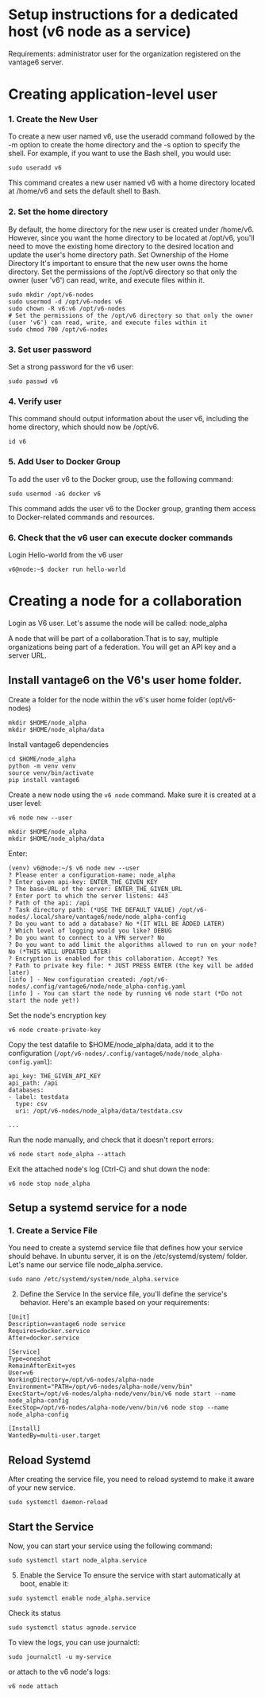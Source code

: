 
# Setup instructions for a dedicated host (v6 node as a service)


Requirements: administrator user for the organization registered on the vantage6 server.


# Creating application-level user

### 1. Create the New User

To create a new user named v6, use the useradd command followed by the -m option to create the home directory and the -s option to specify the shell. For example, if you want to use the Bash shell, you would use:

```
sudo useradd v6
```

This command creates a new user named v6 with a home directory located at /home/v6 and sets the default shell to Bash.

### 2. Set the home directory

By default, the home directory for the new user is created under /home/v6. However, since you want the home directory to be located at /opt/v6, you'll need to move the existing home directory to the desired location and update the user's home directory path. Set Ownership of the Home Directory
It's important to ensure that the new user owns the home directory. Set the permissions of the /opt/v6 directory so that only the owner (user 'v6') can read, write, and execute files within it. 


```
sudo mkdir /opt/v6-nodes
sudo usermod -d /opt/v6-nodes v6
sudo chown -R v6:v6 /opt/v6-nodes
# Set the permissions of the /opt/v6 directory so that only the owner (user 'v6') can read, write, and execute files within it
sudo chmod 700 /opt/v6-nodes
```

### 3. Set user password

Set a strong password for the v6 user:
```
sudo passwd v6
```

### 4. Verify user 

This command should output information about the user v6, including the home directory, which should now be /opt/v6.

```
id v6
```

### 5. Add User to Docker Group

To add the user v6 to the Docker group, use the following command:

```
sudo usermod -aG docker v6
```
This command adds the user v6 to the Docker group, granting them access to Docker-related commands and resources.

### 6. Check that the v6 user can execute docker commands

Login 
Hello-world from the v6 user

```
v6@node:~$ docker run hello-world
```

# Creating a node for a collaboration

Login as V6 user. Let's assume the node will be called: node_alpha

A node that will be part of a collaboration.That is to say, multiple organizations being part of a federation. You will get an API key and a server URL.


## Install vantage6 on the V6's user home folder.

Create a folder for the node within the v6's user home folder (opt/v6-nodes)

```
mkdir $HOME/node_alpha
mkdir $HOME/node_alpha/data
```

Install vantage6 dependencies

```
cd $HOME/node_alpha
python -m venv venv
source venv/bin/activate
pip install vantage6
```

Create a new node using the `v6 node` command. Make sure it is created at a user level:

```
v6 node new --user
```

```
mkdir $HOME/node_alpha
mkdir $HOME/node_alpha/data
```


Enter:

```
(venv) v6@node:~/$ v6 node new --user
? Please enter a configuration-name: node_alpha
? Enter given api-key: ENTER_THE_GIVEN_KEY
? The base-URL of the server: ENTER_THE_GIVEN_URL
? Enter port to which the server listens: 443
? Path of the api: /api
? Task directory path: (*USE THE DEFAULT VALUE) /opt/v6-nodes/.local/share/vantage6/node/node_alpha-config
? Do you want to add a database? No *(IT WILL BE ADDED LATER)
? Which level of logging would you like? DEBUG
? Do you want to connect to a VPN server? No
? Do you want to add limit the algorithms allowed to run on your node? No (*THIS WILL UPDATED LATER)
? Encryption is enabled for this collaboration. Accept? Yes
? Path to private key file: * JUST PRESS ENTER (the key will be added later)
[info ] - New configuration created: /opt/v6-nodes/.config/vantage6/node/node_alpha-config.yaml
[info ] - You can start the node by running v6 node start (*Do not start the node yet!)

```

Set the node's encryption key

```
v6 node create-private-key
```

Copy the test datafile to $HOME/node_alpha/data, add it to the configuration (`/opt/v6-nodes/.config/vantage6/node/node_alpha-config.yaml`):

```
api_key: THE_GIVEN_API_KEY
api_path: /api
databases:
- label: testdata
  type: csv
  uri: /opt/v6-nodes/node_alpha/data/testdata.csv
  
...
```

Run the node manually, and check that it doesn't report errors:

```
v6 node start node_alpha --attach
```

Exit the attached node's log (Ctrl-C) and shut down the node:

```
v6 node stop node_alpha 
```

## Setup a systemd service for a node


### 1. Create a Service File

You need to create a systemd service file that defines how your service should behave. In ubuntu server, it is on the /etc/systemd/system/ folder. Let's name our service file node_alpha.service.


```
sudo nano /etc/systemd/system/node_alpha.service
```

2. Define the Service
In the service file, you'll define the service's behavior. Here's an example based on your requirements:

```
[Unit]
Description=vantage6 node service
Requires=docker.service
After=docker.service

[Service]
Type=oneshot
RemainAfterExit=yes
User=v6
WorkingDirectory=/opt/v6-nodes/alpha-node
Environment="PATH=/opt/v6-nodes/alpha-node/venv/bin"
ExecStart=/opt/v6-nodes/alpha-node/venv/bin/v6 node start --name node_alpha-config
ExecStop=/opt/v6-nodes/alpha-node/venv/bin/v6 node stop --name node_alpha-config

[Install]
WantedBy=multi-user.target
```

## Reload Systemd
After creating the service file, you need to reload systemd to make it aware of your new service.

```
sudo systemctl daemon-reload
```

## Start the Service
Now, you can start your service using the following command:

```
sudo systemctl start node_alpha.service
```

5. Enable the Service
To ensure the service with start automatically at boot, enable it:

```
sudo systemctl enable node_alpha.service
```

Check its status

```
sudo systemctl status agnode.service
```

To view the logs, you can use journalctl:

```
sudo journalctl -u my-service
```

or attach to the v6 node's logs:

```
v6 node attach
```